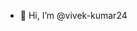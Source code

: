 - 👋 Hi, I’m @vivek-kumar24


<!---
vivek-kumar24/vivek-kumar24 is a ✨ special ✨ repository because its `README.md` (this file) appears on your GitHub profile.
You can click the Preview link to take a look at your changes.
--->
